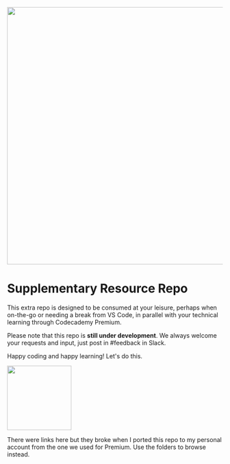 <img src="https://codecademy-images.s3.amazonaws.com/premium/premium-logo-blue.png" width="600"/>

# Supplementary Resource Repo

This extra repo is designed to be consumed at your leisure, perhaps when on-the-go or needing a break from VS Code, in parallel with your technical learning through Codecademy Premium.

Please note that this repo is **still under development**.  We always welcome your requests and input, just post in #feedback in Slack.

Happy coding and happy learning!  Let's do this.

<img src="https://i.imgur.com/R7ncGUI.png" width="150"/>

There were links here but they broke when I ported this repo to my personal account from the one we used for Premium.  Use the folders to browse instead.

<!---
## Index~~

### Coding Tools

* [Customizing VS Code](https://github.com/codecademy-coaches/premium-supplemental-repo/blob/master/coding-tools/customizing-vs-code.md)

### General Advice

* [00 - Introduction](https://github.com/codecademy-coaches/premium-supplemental-repo/blob/master/general-advice/00-introduction.md)
* [01 - How to Get the Most out of Premium](https://github.com/codecademy-coaches/premium-supplemental-repo/blob/master/general-advice/01-get-the-most-from-premium.md)
* [02 - The Coding Journey Ahead of You](https://github.com/codecademy-coaches/premium-supplemental-repo/blob/master/general-advice/02-the-coding-journey.md)
* [03 - Becoming a Good Programmer](https://github.com/codecademy-coaches/premium-supplemental-repo/blob/master/general-advice/03-becoming-a-good-programmer.md)
* [04 – Thinking Like a Programmer](https://github.com/codecademy-coaches/premium-supplemental-repo/blob/master/general-advice/04-thinking-like-a-programmer.md)
* [05 - Getting Unstuck With Your Code - Part One](https://github.com/codecademy-coaches/premium-supplemental-repo/blob/master/general-advice/05-getting-unstuck-part-one.md)
* [06 - Getting Unstuck With Your Code - Part Two](https://github.com/codecademy-coaches/premium-supplemental-repo/blob/master/general-advice/06-getting-unstuck-part-two.md)
* [07 - How to Use Slack](https://github.com/codecademy-coaches/premium-supplemental-repo/blob/master/general-advice/07-how-to-use-slack.md)
* [08 - Getting Unstuck With Your Code - Part Three](https://github.com/codecademy-coaches/premium-supplemental-repo/blob/master/general-advice/08-getting-unstuck-part-three.md)
* [09 - Going from Beginner to Intermediate](https://github.com/codecademy-coaches/premium-supplemental-repo/blob/master/general-advice/09-going-from-beginner-to-intermediate.md)
* [10 - Intro to Software Development Methodologies](https://github.com/codecademy-coaches/premium-supplemental-repo/blob/master/general-advice/10-intro-to-software-development-methodologies.md)
* [11 – CS Degrees and You](https://github.com/codecademy-coaches/premium-supplemental-repo/blob/master/coding-tools/customizing-vs-code.md)
* [12 - Design for Developers](https://github.com/codecademy-coaches/premium-supplemental-repo/blob/master/general-advice/12-design-for-developers.md)
* [13 – How Digital Teams Work](https://github.com/codecademy-coaches/premium-supplemental-repo/blob/master/general-advice/13-how-digital-teams-work.md)
* [14 – What Makes Remote Work Different](https://github.com/codecademy-coaches/premium-supplemental-repo/blob/master/general-advice/14-what-makes-remote-work-different.md)
* More units to come!


### The Entrepreneur's Handbook
* [00 - Introduction](https://github.com/codecademy-coaches/premium-supplemental-repo/blob/master/entrepreneurship/00-introduction.md)
* [01 - Journey Overview](https://github.com/codecademy-coaches/premium-supplemental-repo/blob/master/entrepreneurship/01-journey-overview.md)
* [02 - Advice from a Fellow Founder](https://github.com/codecademy-coaches/premium-supplemental-repo/blob/master/entrepreneurship/02-advice-from-a-fellow-founder.md)
* [03 - Preparing to Make Your MVP](https://github.com/codecademy-coaches/premium-supplemental-repo/blob/master/entrepreneurship/03-preparing-to-make-your-mvp.md)
* [04 - Validating Your Idea](https://github.com/codecademy-coaches/premium-supplemental-repo/blob/master/entrepreneurship/04-validating-your-idea.md)
* [05 – Before You Start Coding](https://github.com/codecademy-coaches/premium-supplemental-repo/blob/master/entrepreneurship/05-before-you-start-coding.md)
* More units to come!

### Getting a Developer Job
* [00 - Introduction](https://github.com/codecademy-coaches/premium-supplemental-repo/blob/master/getting-a-developer-job/00-introduction.md)
* [01 - Getting a New Tech Job: Overview](https://github.com/codecademy-coaches/premium-supplemental-repo/blob/master/getting-a-developer-job/01-getting-a-new-tech-job-overview.md)
* [02 - Developer Portfolios](https://github.com/codecademy-coaches/premium-supplemental-repo/blob/master/getting-a-developer-job/02-developer-portfolios.md)
* [03 - Picking a Coding Project](https://github.com/codecademy-coaches/premium-supplemental-repo/blob/master/getting-a-developer-job/03-picking-a-coding-project.md)
* [xx - Your First Job as a Programmer](https://github.com/codecademy-coaches/premium-supplemental-repo/blob/master/getting-a-developer-job/xx-your-first-job-as-a-programmer.md)
* More units to come!

### Group Coding: How-To
This unit is not designed to be consumed in any particular order, but at leisure or as needed.
* [Code Review Guide](https://github.com/codecademy-coaches/premium-supplemental-repo/blob/master/group-coding-how-to/code-review-guide.md)
* [Pair-Programming Guide](https://github.com/codecademy-coaches/premium-supplemental-repo/blob/master/group-coding-how-to/pair-programming-guide.md)
* More units to come!
--->
